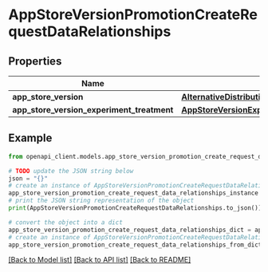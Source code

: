 # AppStoreVersionPromotionCreateRequestDataRelationships


## Properties

Name | Type | Description | Notes
------------ | ------------- | ------------- | -------------
**app_store_version** | [**AlternativeDistributionPackageCreateRequestDataRelationshipsAppStoreVersion**](AlternativeDistributionPackageCreateRequestDataRelationshipsAppStoreVersion.md) |  | 
**app_store_version_experiment_treatment** | [**AppStoreVersionExperimentTreatmentLocalizationCreateRequestDataRelationshipsAppStoreVersionExperimentTreatment**](AppStoreVersionExperimentTreatmentLocalizationCreateRequestDataRelationshipsAppStoreVersionExperimentTreatment.md) |  | 

## Example

```python
from openapi_client.models.app_store_version_promotion_create_request_data_relationships import AppStoreVersionPromotionCreateRequestDataRelationships

# TODO update the JSON string below
json = "{}"
# create an instance of AppStoreVersionPromotionCreateRequestDataRelationships from a JSON string
app_store_version_promotion_create_request_data_relationships_instance = AppStoreVersionPromotionCreateRequestDataRelationships.from_json(json)
# print the JSON string representation of the object
print(AppStoreVersionPromotionCreateRequestDataRelationships.to_json())

# convert the object into a dict
app_store_version_promotion_create_request_data_relationships_dict = app_store_version_promotion_create_request_data_relationships_instance.to_dict()
# create an instance of AppStoreVersionPromotionCreateRequestDataRelationships from a dict
app_store_version_promotion_create_request_data_relationships_from_dict = AppStoreVersionPromotionCreateRequestDataRelationships.from_dict(app_store_version_promotion_create_request_data_relationships_dict)
```
[[Back to Model list]](../README.md#documentation-for-models) [[Back to API list]](../README.md#documentation-for-api-endpoints) [[Back to README]](../README.md)


